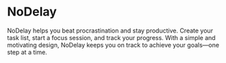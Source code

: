 # NoDelay
NoDelay helps you beat procrastination and stay productive. Create your task list, start a focus session, and track your progress. With a simple and motivating design, NoDelay keeps you on track to achieve your goals—one step at a time.

